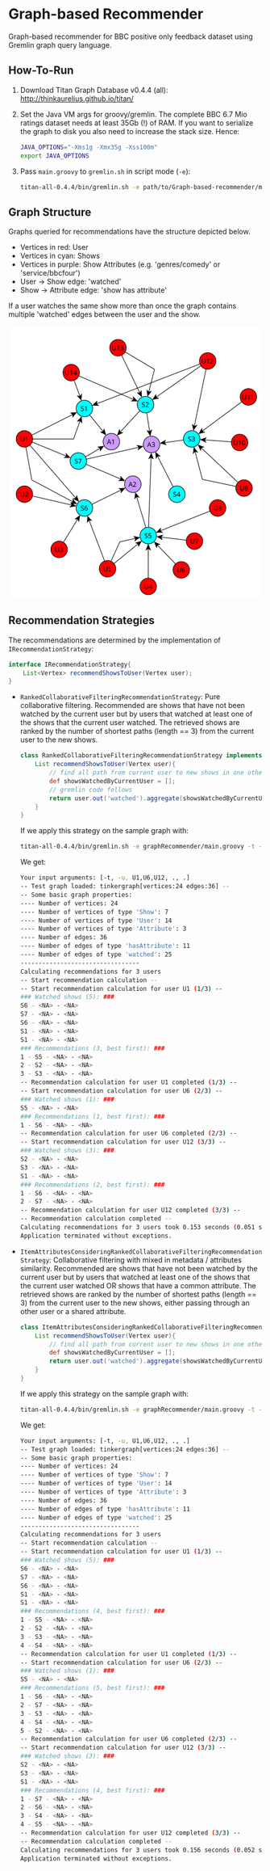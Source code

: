 Graph-based Recommender
=======================

Graph-based recommender for BBC positive only feedback dataset using Gremlin graph query language.

How-To-Run
----------
1. Download Titan Graph Database v0.4.4 (all): http://thinkaurelius.github.io/titan/
2. Set the Java VM args for groovy/gremlin. The complete BBC 6.7 Mio ratings dataset needs at least 35Gb (!) of RAM. If you want to serialize the graph to disk you also need to increase the stack size. Hence:
    
    ```bash
    JAVA_OPTIONS="-Xms1g -Xmx35g -Xss100m"
    export JAVA_OPTIONS
    ```
3. Pass `main.groovy` to `gremlin.sh` in script mode (`-e`):
    
    ```bash
    titan-all-0.4.4/bin/gremlin.sh -e path/to/Graph-based-recommender/main.groovy -p dir/for/optional/graph/serialization -u some,user,ids,to,process path/to/BBC/dataset path/to/output/directory
    ```

Graph Structure
-----
Graphs queried for recommendations have the structure depicted below.
* Vertices in red: User
* Vertices in cyan: Shows
* Vertices in purple: Show Attributes (e.g. 'genres/comedy' or 'service/bbcfour')
* User -> Show edge: 'watched'
* Show -> Attribute edge: 'show has attribute'

If a user watches the same show more than once the graph contains multiple 'watched' edges between the user and the show.

![Alt text](sample-graph.svg)


Recommendation Strategies
-----
The recommendations are determined by the implementation of `IRecommendationStrategy`:
````groovy
interface IRecommendationStrategy{
	List<Vertex> recommendShowsToUser(Vertex user);
}
````

* `RankedCollaborativeFilteringRecommendationStrategy`: Pure collaborative filtering. Recommended are shows that have not been watched by the current user but by users that watched at least one of the shows that the current user watched. The retrieved shows are ranked by the number of shortest paths (length == 3) from the current user to the new shows.

    ```groovy
    class RankedCollaborativeFilteringRecommendationStrategy implements IRecommendationStrategy{
        List recommendShowsToUser(Vertex user){
            // find all path from current user to new shows in one other user distance, count number of paths to new show, order descending by counts 
            def showsWatchedByCurrentUser = [];
            // gremlin code follows
            return user.out('watched').aggregate(showsWatchedByCurrentUser).in('watched').out('watched').except(showsWatchedByCurrentUser).groupCount.cap.orderMap(T.decr).toList();
        }
    }
    ```
    If we apply this strategy on the sample graph with:

    ```bash
    titan-all-0.4.4/bin/gremlin.sh -e graphRecommender/main.groovy -t -u U1,U6,U12 . .
    ```
    We get:

    ```bash
    Your input arguments: [-t, -u, U1,U6,U12, ., .]
    -- Test graph loaded: tinkergraph[vertices:24 edges:36] --
    -- Some basic graph properties:
    ---- Number of vertices: 24
    ---- Number of vertices of type 'Show': 7
    ---- Number of vertices of type 'User': 14
    ---- Number of vertices of type 'Attribute': 3
    ---- Number of edges: 36
    ---- Number of edges of type 'hasAttribute': 11
    ---- Number of edges of type 'watched': 25
    ---------------------------------
    Calculating recommendations for 3 users
    -- Start recommendation calculation --
    -- Start recommendation calculation for user U1 (1/3) --
    ### Watched shows (5): ###
    S6 - <NA> - <NA>
    S7 - <NA> - <NA>
    S6 - <NA> - <NA>
    S1 - <NA> - <NA>
    S1 - <NA> - <NA>
    ### Recommendations (3, best first): ###
    1 - S5 - <NA> - <NA>
    2 - S2 - <NA> - <NA>
    3 - S3 - <NA> - <NA>
    -- Recommendation calculation for user U1 completed (1/3) --
    -- Start recommendation calculation for user U6 (2/3) --
    ### Watched shows (1): ###
    S5 - <NA> - <NA>
    ### Recommendations (1, best first): ###
    1 - S6 - <NA> - <NA>
    -- Recommendation calculation for user U6 completed (2/3) --
    -- Start recommendation calculation for user U12 (3/3) --
    ### Watched shows (3): ###
    S2 - <NA> - <NA>
    S3 - <NA> - <NA>
    S1 - <NA> - <NA>
    ### Recommendations (2, best first): ###
    1 - S6 - <NA> - <NA>
    2 - S7 - <NA> - <NA>
    -- Recommendation calculation for user U12 completed (3/3) --
    -- Recommendation calculation completed --
    Calculating recommendations for 3 users took 0.153 seconds (0.051 s per user).
    Application terminated without exceptions.
    ````

* `ItemAttributesConsideringRankedCollaborativeFilteringRecommendationStrategy`: Collaborative filtering with mixed in metadata / attributes similarity. Recommended are shows that have not been watched by the current user but by users that watched at least one of the shows that the current user watched OR shows that have a common attribute. The retrieved shows are ranked by the number of shortest paths (length == 3) from the current user to the new shows, either passing through an other user or a shared attribute.

    ```groovy
    class ItemAttributesConsideringRankedCollaborativeFilteringRecommendationStrategy implements IRecommendationStrategy{
        List recommendShowsToUser(Vertex user){
            // find all path from current user to new shows in one other user or an attribute distance, count number of paths to new show, order descending by counts 
            def showsWatchedByCurrentUser = [];
            return user.out('watched').aggregate(showsWatchedByCurrentUser).both('watched','hasAttribute').both('watched', 'hasAttribute').except(showsWatchedByCurrentUser).groupCount.cap.orderMap(T.decr).toList();
        }
    }
    ```
    If we apply this strategy on the sample graph with:

    ```bash
    titan-all-0.4.4/bin/gremlin.sh -e graphRecommender/main.groovy -t -u U1,U6,U12 . .
    ```
    We get:

    ```bash
    Your input arguments: [-t, -u, U1,U6,U12, ., .]
    -- Test graph loaded: tinkergraph[vertices:24 edges:36] --
    -- Some basic graph properties:
    ---- Number of vertices: 24
    ---- Number of vertices of type 'Show': 7
    ---- Number of vertices of type 'User': 14
    ---- Number of vertices of type 'Attribute': 3
    ---- Number of edges: 36
    ---- Number of edges of type 'hasAttribute': 11
    ---- Number of edges of type 'watched': 25
    ---------------------------------
    Calculating recommendations for 3 users
    -- Start recommendation calculation --
    -- Start recommendation calculation for user U1 (1/3) --
    ### Watched shows (5): ###
    S6 - <NA> - <NA>
    S7 - <NA> - <NA>
    S6 - <NA> - <NA>
    S1 - <NA> - <NA>
    S1 - <NA> - <NA>
    ### Recommendations (4, best first): ###
    1 - S5 - <NA> - <NA>
    2 - S2 - <NA> - <NA>
    3 - S3 - <NA> - <NA>
    4 - S4 - <NA> - <NA>
    -- Recommendation calculation for user U1 completed (1/3) --
    -- Start recommendation calculation for user U6 (2/3) --
    ### Watched shows (1): ###
    S5 - <NA> - <NA>
    ### Recommendations (5, best first): ###
    1 - S6 - <NA> - <NA>
    2 - S7 - <NA> - <NA>
    3 - S3 - <NA> - <NA>
    4 - S4 - <NA> - <NA>
    5 - S2 - <NA> - <NA>
    -- Recommendation calculation for user U6 completed (2/3) --
    -- Start recommendation calculation for user U12 (3/3) --
    ### Watched shows (3): ###
    S2 - <NA> - <NA>
    S3 - <NA> - <NA>
    S1 - <NA> - <NA>
    ### Recommendations (4, best first): ###
    1 - S7 - <NA> - <NA>
    2 - S6 - <NA> - <NA>
    3 - S4 - <NA> - <NA>
    4 - S5 - <NA> - <NA>
    -- Recommendation calculation for user U12 completed (3/3) --
    -- Recommendation calculation completed --
    Calculating recommendations for 3 users took 0.156 seconds (0.052 s per user).
    Application terminated without exceptions.
    ````

